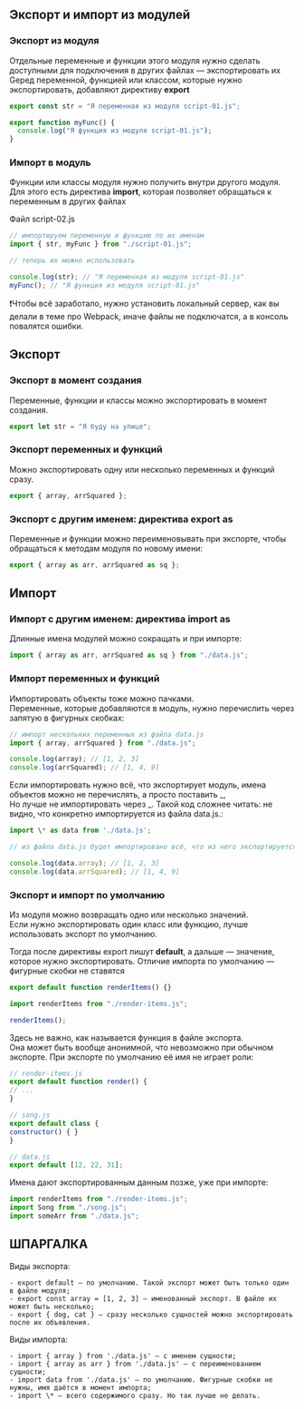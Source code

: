 ## Экспорт и импорт из модулей

### Экспорт из модуля

Отдельные переменные и функции этого модуля нужно сделать доступными для подключения в других файлах — экспортировать их \
Gеред переменной, функцией или классом, которые нужно экспортировать, добавляют директиву **export**


```javascript
export const str = "Я переменная из модуля script-01.js";

export function myFunc() {
  console.log("Я функция из модуля script-01.js");
}
```

### Импорт в модуль

Функции или классы модуля нужно получить внутри другого модуля. \
Для этого есть директива **import**, которая позволяет обращаться к переменным в других файлах

Файл script-02.js

```javascript
// импортируем переменную и функцию по их именам
import { str, myFunc } from "./script-01.js";

// теперь их можно использовать

console.log(str); // "Я переменная из модуля script-01.js"
myFunc(); // "Я функция из модуля script-01.js"
```

❗Чтобы всё заработало, нужно установить локальный сервер, как вы делали в теме про Webpack, иначе файлы не подключатся, а в консоль повалятся ошибки.

## Экспорт

### Экспорт в момент создания

Переменные, функции и классы можно экспортировать в момент создания.

```javascript
export let str = "Я буду на улице";
```

### Экспорт переменных и функций

Можно экспортировать одну или несколько переменных и функций сразу.

```javascript
export { array, arrSquared };
```

### Экспорт с другим именем: директива export as

Переменные и функции можно переименовывать при экспорте, чтобы обращаться к методам модуля по новому имени:

```javascript
export { array as arr, arrSquared as sq };
```

## Импорт

### Импорт с другим именем: директива import as

Длинные имена модулей можно сокращать и при импорте:

```javascript
import { array as arr, arrSquared as sq } from "./data.js";
```

### Импорт переменных и функций

Импортировать объекты тоже можно пачками. \
Переменные, которые добавляются в модуль, нужно перечислить через запятую в фигурных скобках:

```javascript
// импорт нескольких переменных из файла data.js
import { array, arrSquared } from "./data.js";

console.log(array); // [1, 2, 3]
console.log(arrSquared); // [1, 4, 9]
```

Если импортировать нужно всё, что экспортирует модуль, имена объектов можно не перечислять, а просто поставить _, \
Но лучше не импортировать через _. Такой код сложнее читать: не видно, что конкретно импортируется из файла data.js.:

```javascript
import \* as data from './data.js';

// из файла data.js будет импортировано всё, что из него экспортируется

console.log(data.array); // [1, 2, 3]
console.log(data.arrSquared); // [1, 4, 9]
```

### Экспорт и импорт по умолчанию

Из модуля можно возвращать одно или несколько значений. \
Если нужно экспортировать один класс или функцию, лучше использовать экспорт по умолчанию.

Тогда после директивы export пишут **default**, а дальше — значение, которое нужно экспортировать.
Отличие импорта по умолчанию — фигурные скобки не ставятся

```javascript
export default function renderItems() {}
```

```javascript
import renderItems from "./render-items.js";

renderItems();
```

Здесь не важно, как называется функция в файле экспорта. \
Она может быть вообще анонимной, что невозможно при обычном экспорте. При экспорте по умолчанию её имя не играет роли:

```javascript
// render-items.js
export default function render() {
// ...
}

// song.js
export default class {
constructor() { }
}

// data.js
export default [12, 22, 31];
```

Имена дают экспортированным данным позже, уже при импорте:

```javascript
import renderItems from "./render-items.js";
import Song from "./song.js";
import someArr from "./data.js";
```

## ШПАРГАЛКА

Виды экспорта:

```
- export default — по умолчанию. Такой экспорт может быть только один в файле модуля;
- export const array = [1, 2, 3] — именованный экспорт. В файле их может быть несколько;
- export { dog, cat } — сразу несколько сущностей можно экспортировать после их объявления.
```

Виды импорта:

```
- import { array } from './data.js' — с именем сущности;
- import { array as arr } from './data.js' — с переименованием сущности;
- import data from './data.js' — по умолчанию. Фигурные скобки не нужны, имя даётся в момент импорта;
- import \* — всего содержимого сразу. Но так лучше не делать.
```
